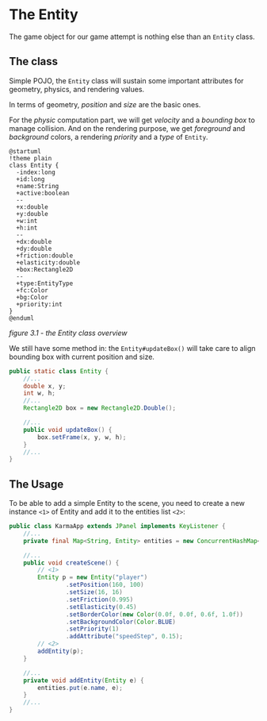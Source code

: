 # The Entity

The game object for our game attempt is nothing else than an `Entity` class.

## The class

Simple POJO, the `Entity` class will sustain some important attributes for geometry, physics, and rendering values.

In terms of geometry, _position_ and _size_ are the basic ones.

For the _physic_ computation part, we will get _velocity_ and a _bounding box_ to manage collision.
And on the rendering purpose, we get _foreground_ and _background_ colors, a rendering _priority_
and a _type_ of `Entity`.

```plantuml
@startuml
!theme plain
class Entity {
  -index:long
  +id:long
  +name:String
  +active:boolean
  --
  +x:double
  +y:double
  +w:int
  +h:int
  --
  +dx:double
  +dy:double
  +friction:double
  +elasticity:double
  +box:Rectangle2D
  --
  +type:EntityType
  +fc:Color
  +bg:Color
  +priority:int
}
@enduml
```

_figure 3.1 - the Entity class overview_

We still have some method in:  the `Entity#updateBox()` will take care to align bounding box with current position
and size.

```java
public static class Entity {
    //...
    double x, y;
    int w, h;
    //...
    Rectangle2D box = new Rectangle2D.Double();

    //...
    public void updateBox() {
        box.setFrame(x, y, w, h);
    }
    //...
}
```

## The Usage

To be able to add a simple Entity to the scene, you need to create a new instance  `<1>` of Entity and add it to the
entities list `<2>`:

```java
public class KarmaApp extends JPanel implements KeyListener {
    //...
    private final Map<String, Entity> entities = new ConcurrentHashMap<>();

    //...
    public void createScene() {
        // <1>
        Entity p = new Entity("player")
                .setPosition(160, 100)
                .setSize(16, 16)
                .setFriction(0.995)
                .setElasticity(0.45)
                .setBorderColor(new Color(0.0f, 0.0f, 0.6f, 1.0f))
                .setBackgroundColor(Color.BLUE)
                .setPriority(1)
                .addAttribute("speedStep", 0.15);
        // <2>
        addEntity(p);
    }

    //...
    private void addEntity(Entity e) {
        entities.put(e.name, e);
    }
    //...
}
```